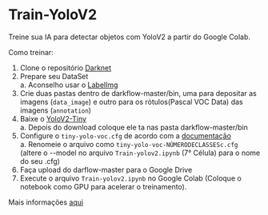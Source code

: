 # Train-YoloV2

Treine sua IA para detectar objetos com YoloV2 a partir do Google Colab.

Como treinar:
1. Clone o repositório [Darknet](https://github.com/AlexeyAB/darknet)
2. Prepare seu DataSet<br>
  a. Aconselho usar o [LabelImg](https://tzutalin.github.io/labelImg/)
3. Crie duas pastas dentro de darkflow-master/bin, uma para depositar as imagens (```data_image```) e outro para os rótulos(Pascal VOC Data) das imagens (```annotation```)
4. Baixe o [YoloV2-Tiny](https://pjreddie.com/media/files/yolov2-tiny.weights)<br>
  a. Depois do download coloque ele ta nas pasta darkflow-master/bin
5. Configure o ```tiny-yolo-voc.cfg``` de acordo com a [documentação](https://github.com/AlexeyAB/darknet#how-to-train-to-detect-your-custom-objects)<br>
  a. Renomeie o arquivo como ```tiny-yolo-voc-NÚMERODECLASSESc.cfg``` (altere o --model no arquivo ```Train-yolov2.ipynb``` (7° Célula) para o nome do seu .cfg)
6. Faça upload do darflow-master para o Google Drive
7. Execute o arquivo ```Train-yolov2.ipynb``` no Google Colab (Coloque o notebook como GPU para acelerar o treinamento).

Mais informações [aqui](https://github.com/AlexeyAB/darknet/tree/47c7af1cea5bbdedf1184963355e6418cb8b1b4f#how-to-train-pascal-voc-data)
